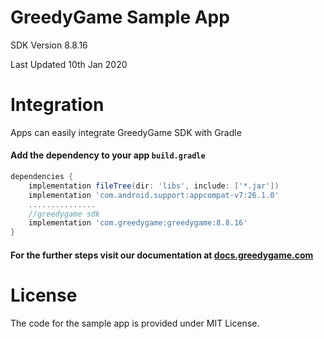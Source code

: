 # GreedyGame Sample App

SDK Version 8.8.16

Last Updated 10th Jan 2020

# Integration
Apps can easily integrate GreedyGame SDK with Gradle 
#### Add the dependency to your app `build.gradle`
``` gradle
dependencies {
    implementation fileTree(dir: 'libs', include: ['*.jar'])
    implementation 'com.android.support:appcompat-v7:26.1.0'
    ...............
    //greedygame sdk
    implementation 'com.greedygame:greedygame:8.8.16'
}
```
#### For the further steps visit our documentation at [docs.greedygame.com](https://docs.greedygame.com/android-advanced/)

# License
The code for the sample app is provided under MIT License.

